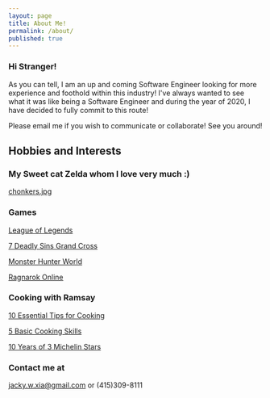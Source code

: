 ```yaml
---
layout: page
title: About Me!
permalink: /about/
published: true
---
```


### Hi Stranger!

As you can tell, I am an up and coming Software Engineer looking for more experience and foothold within this industry! I've always wanted to see what it was like being a Software Engineer and during the year of 2020, I have decided to fully commit to this route! 

Please email me if you wish to communicate or collaborate! See you around!

## Hobbies and Interests

### My Sweet cat Zelda whom I love very much :)
[chonkers.jpg]({{site.baseurl}}/chonkers.jpg)


### Games
[League of Legends](https://play.na.leagueoflegends.com/en_US)

[7 Deadly Sins Grand Cross](https://play.google.com/store/apps/details?id=com.netmarble.nanagb&hl=en_US)

[Monster Hunter World](http://monsterhunterworld.com/)

[Ragnarok Online](http://playragnarok.com/)

### Cooking with Ramsay
[10 Essential Tips for Cooking](https://www.youtube.com/watch?v=wHRXUeVsAQQ)

[5 Basic Cooking Skills](https://www.youtube.com/watch?v=ZJy1ajvMU1k)

[10 Years of 3 Michelin Stars](https://www.youtube.com/watch?v=VTZUzKMT3Jg&list=PLqcsHBAmAI5LVauU9HH1ASSu2_Ccbp-MZ&index=2)

### Contact me at

[jacky.w.xia@gmail.com](mailto:jacky.w.xia@gmail.com) or (415)309-8111
